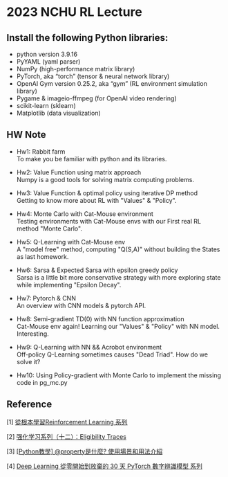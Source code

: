 # 2023 NCHU RL Lecture

## Install the following Python libraries:
- python version 3.9.16
- PyYAML (yaml parser)
- NumPy (high-performance matrix library)
- PyTorch, aka “torch” (tensor & neural network library)
- OpenAI Gym version 0.25.2, aka “gym” (RL environment simulation library)
- Pygame & imageio-ffmpeg (for OpenAI video rendering)
- scikit-learn (sklearn)
- Matplotlib (data visualization)

## HW Note

- Hw1: Rabbit farm <br>
To make you be familiar with python and its libraries.

- Hw2: Value Function using matrix approach <br>
Numpy is a good tools for solving matrix computing problems.

- Hw3: Value Function & optimal policy using iterative DP method <br>
Getting to know more about RL with "Values" & "Policy".

- Hw4: Monte Carlo with Cat-Mouse environment <br>
Testing environments with Cat-Mouse envs with our First real RL method "Monte Carlo".

- Hw5: Q-Learning with Cat-Mouse env <br>
A "model free" method, computing "Q(S,A)" without building the States as last homework.

- Hw6: Sarsa & Expected Sarsa with epsilon greedy policy <br>
Sarsa is a little bit more conservative strategy with more exploring state while implementing "Epsilon Decay".

- Hw7: Pytorch & CNN <br>
An overview with CNN models & pytorch API.

- Hw8: Semi-gradient TD(0) with NN function approximation <br>
Cat-Mouse env again! Learning our "Values" & "Policy" with NN model. Interesting.

- Hw9: Q-Learning with NN && Acrobot environment <br>
Off-policy Q-Learning sometimes causes "Dead Triad". How do we solve it?

- Hw10: Using Policy-gradient with Monte Carlo to implement the missing code in pg_mc.py

## Reference
[1] [從根本學習Reinforcement Learning 系列](https://ithelp.ithome.com.tw/users/20129922/ironman/3342)

[2] [强化学习系列（十二）：Eligibility Traces](https://blog.csdn.net/LagrangeSK/article/details/82556644 ) 

[3] [[Python教學] @property是什麼? 使用場景和用法介紹](https://www.maxlist.xyz/2019/12/25/python-property/)

[4] [Deep Learning 從零開始到放棄的 30 天 PyTorch 數字辨識模型 系列](https://ithelp.ithome.com.tw/users/20132118/ironman/4690)